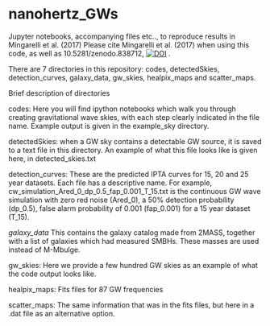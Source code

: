 # nanohertz_GWs
Jupyter notebooks, accompanying files etc.., to reproduce results in Mingarelli et al. (2017) 
Please cite Mingarelli et al. (2017) when using this code, as well as 10.5281/zenodo.838712, [![DOI](https://zenodo.org/badge/90664185.svg)](https://zenodo.org/badge/latestdoi/90664185) .

There are 7 directories in this repository: codes, detectedSkies, detection_curves, galaxy_data, gw_skies, healpix_maps and scatter_maps.

Brief description of directories

codes:
Here you will find ipython notebooks which walk you through creating gravitational wave skies, with each step clearly indicated in the file name. Example output is given in the example_sky directory.

detectedSkies:
when a GW sky contains a detectable GW source, it is saved to a text file in this directory. An example of what this file looks like is given here, in detected_skies.txt

detection_curves:
These are the predicted IPTA curves for 15, 20 and 25 year datasets. Each file has a descriptive name. For example, cw_simulation_Ared_0_dp_0.5_fap_0.001_T_15.txt is the continuous GW wave simulation with zero red noise (Ared_0), a 50% detection probability (dp_0.5), false alarm probability of 0.001 (fap_0.001) for a 15 year dataset (T_15).

*galaxy_data*
This contains the galaxy catalog made from 2MASS, together with a list of galaxies which had measured SMBHs. These masses are used instead of M-Mbulge.

gw_skies:
Here we provide a few hundred GW skies as an example of what the code output looks like.

healpix_maps:
Fits files for 87 GW frequencies

scatter_maps:
The same information that was in the fits files, but here in a .dat file as an alternative option.
